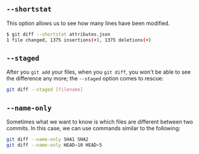 ## `--shortstat`
This option allows us to see how many lines have been modified.
```bash
$ git diff --shortstat attributes.json
1 file changed, 1375 insertions(+), 1375 deletions(+)
```


## `--staged`
After you `git add` your files, when you `git diff`, you won't be able to see the difference any more;
the `--staged` option comes to rescue:
```bash
git diff --staged [filename]
```


## `--name-only`
Sometimes what we want to know is which files are different between two commits. In this case,
we can use commands similar to the following:
```bash
git diff --name-only SHA1 SHA2
git diff --name-only HEAD~10 HEAD~5
```


